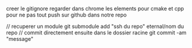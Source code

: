 creer le gitignore regarder dans chrome les elements pour cmake et cpp
pour ne pas tout push sur github dans notre repo


// recuperer un module
git submodule add "ssh du repo" eternal/nom du repo
// commit directement ensuite dans le dossier racine
git commit -am "message"
